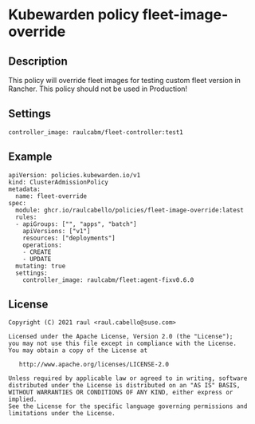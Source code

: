 # Kubewarden policy fleet-image-override

## Description

This policy will override fleet images for testing custom fleet version in Rancher. This policy should not be used in Production!

## Settings

```
controller_image: raulcabm/fleet-controller:test1
```

## Example

```
apiVersion: policies.kubewarden.io/v1
kind: ClusterAdmissionPolicy
metadata:
  name: fleet-override
spec:
  module: ghcr.io/raulcabello/policies/fleet-image-override:latest
  rules:
  - apiGroups: ["", "apps", "batch"]
    apiVersions: ["v1"]
    resources: ["deployments"]
    operations:
    - CREATE
    - UPDATE
  mutating: true
  settings:
    controller_image: raulcabm/fleet:agent-fixv0.6.0
```

## License

```
Copyright (C) 2021 raul <raul.cabello@suse.com>

Licensed under the Apache License, Version 2.0 (the "License");
you may not use this file except in compliance with the License.
You may obtain a copy of the License at

   http://www.apache.org/licenses/LICENSE-2.0

Unless required by applicable law or agreed to in writing, software
distributed under the License is distributed on an "AS IS" BASIS,
WITHOUT WARRANTIES OR CONDITIONS OF ANY KIND, either express or implied.
See the License for the specific language governing permissions and
limitations under the License.
```
